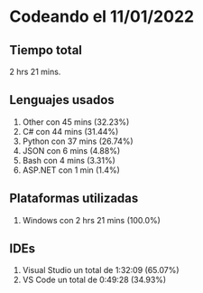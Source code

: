 # Codeando el 11/01/2022

## Tiempo total
2 hrs 21 mins.

## Lenguajes usados
1. Other con 45 mins (32.23%)
1. C# con 44 mins (31.44%)
1. Python con 37 mins (26.74%)
1. JSON con 6 mins (4.88%)
1. Bash con 4 mins (3.31%)
1. ASP.NET con 1 min (1.4%)

## Plataformas utilizadas
1. Windows con 2 hrs 21 mins (100.0%)

## IDEs
1. Visual Studio un total de 1:32:09 (65.07%)
1. VS Code un total de 0:49:28 (34.93%)
